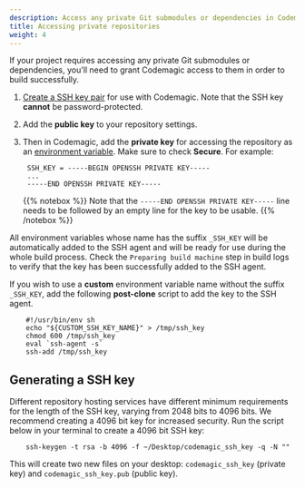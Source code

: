```yaml
---
description: Access any private Git submodules or dependencies in Codemagic
title: Accessing private repositories
weight: 4
---
```


If your project requires accessing any private Git submodules or dependencies, you'll need to grant Codemagic access to them in order to build successfully.

1. [Create a SSH key pair](#generating-a-ssh-key) for use with Codemagic. Note that the SSH key **cannot** be password-protected.
2. Add the **public key** to your repository settings.
2. Then in Codemagic, add the **private key** for accessing the repository as an [environment variable](https://docs.codemagic.io/building/environment-variables/). Make sure to check **Secure**. For example:

        SSH_KEY = -----BEGIN OPENSSH PRIVATE KEY-----
        ...
        -----END OPENSSH PRIVATE KEY-----

    {{% notebox %}}
Note that the `-----END OPENSSH PRIVATE KEY-----` line needs to be followed by an empty line for the key to be usable.
{{% /notebox %}}

All environment variables whose name has the suffix `_SSH_KEY` will be automatically added to the SSH agent and will be ready for use during the whole build process. Check the `Preparing build machine` step in build logs to verify that the key has been successfully added to the SSH agent.

If you wish to use a **custom** environment variable name without the suffix `_SSH_KEY`, add the following **post-clone** script to add the key to the SSH agent.

        #!/usr/bin/env sh
        echo "${CUSTOM_SSH_KEY_NAME}" > /tmp/ssh_key
        chmod 600 /tmp/ssh_key
        eval `ssh-agent -s`
        ssh-add /tmp/ssh_key

## Generating a SSH key

Different repository hosting services have different minimum requirements for the length of the SSH key, varying from 2048 bits to 4096 bits. We recommend creating a 4096 bit key for increased security. Run the script below in your terminal to create a 4096 bit SSH key:

        ssh-keygen -t rsa -b 4096 -f ~/Desktop/codemagic_ssh_key -q -N ""

This will create two new files on your desktop: `codemagic_ssh_key` (private key) and `codemagic_ssh_key.pub` (public key). 